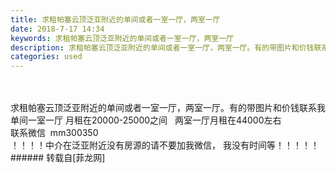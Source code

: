 ```yaml
---
title: 求租帕塞云顶泛亚附近的单间或者一室一厅，两室一厅
date: 2018-7-17 14:34
keywords: 求租帕塞云顶泛亚附近的单间或者一室一厅，两室一厅
description: 求租帕塞云顶泛亚附近的单间或者一室一厅，两室一厅。有的带图片和价钱联系我单间一室一厅 月租在20000-25000之间   两室一厅月租在44000左右联系微信  mm300350！！！！中介在泛亚附近没有房源的请不要加我微信， 我没有时间等！！！！！
categories: used
---
```

<td class="t_f" id="postmessage_1521063">

<br/>
<br/>
求租帕塞云顶泛亚附近的单间或者一室一厅，两室一厅。有的带图片和价钱联系我<br/>
单间一室一厅 月租在20000-25000之间   两室一厅月租在44000左右<br/>
联系微信  mm300350<br/>
！！！！中介在泛亚附近没有房源的请不要加我微信， 我没有时间等！！！！！<br/>
</td>
###### 转载自[菲龙网]